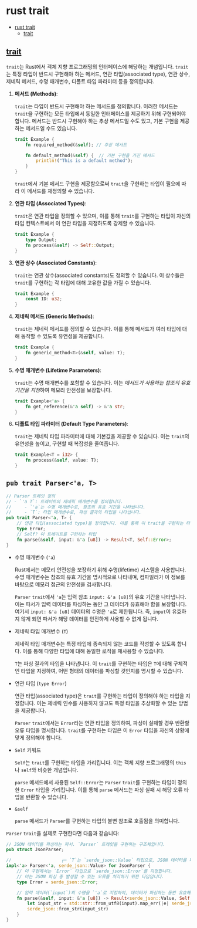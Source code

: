 # rust trait

- [rust trait](#rust-trait)
    - [trait](#trait)

## [trait](https://doc.rust-lang.org/book/ch10-02-traits.html)

`trait`는 Rust에서 객체 지향 프로그래밍의 인터페이스에 해당하는 개념입니다.
`trait`는 특정 타입이 반드시 구현해야 하는 메서드, 연관 타입(associated type), 연관 상수, 제네릭 메서드, 수명 매개변수, 디폴트 타입 파라미터 등을 정의합니다.

1. **메서드 (Methods)**:

    `trait`는 타입이 반드시 구현해야 하는 메서드를 정의합니다.
    이러한 메서드는 `trait`을 구현하는 모든 타입에서 동일한 인터페이스를 제공하기 위해 구현되어야 합니다.
    메서드는 반드시 구현해야 하는 추상 메서드일 수도 있고, 기본 구현을 제공하는 메서드일 수도 있습니다.

    ```rust
    trait Example {
        fn required_method(&self); // 추상 메서드

        fn default_method(&self) {  // 기본 구현을 가진 메서드
            println!("This is a default method");
        }
    }
    ```

    `trait`에서 기본 메서드 구현을 제공함으로써 `trait`을 구현하는 타입이 필요에 따라 이 메서드를 재정의할 수 있습니다.

2. **연관 타입 (Associated Types)**:

    `trait`은 연관 타입을 정의할 수 있으며, 이를 통해 `trait`를 구현하는 타입이 자신의 타입 컨텍스트에서 이 연관 타입을 지정하도록 강제할 수 있습니다.

    ```rust
    trait Example {
        type Output;
        fn process(&self) -> Self::Output;
    }
    ```

3. **연관 상수 (Associated Constants)**:

    `trait`는 연관 상수(associated constants)도 정의할 수 있습니다.
    이 상수들은 `trait`를 구현하는 각 타입에 대해 고유한 값을 가질 수 있습니다.

    ```rust
    trait Example {
        const ID: u32;
    }
   ```

4. **제네릭 메서드 (Generic Methods)**:

    `trait`는 제네릭 메서드를 정의할 수 있습니다.
    이를 통해 메서드가 여러 타입에 대해 동작할 수 있도록 유연성을 제공합니다.

    ```rust
    trait Example {
        fn generic_method<T>(&self, value: T);
    }
    ```

5. **수명 매개변수 (Lifetime Parameters)**:

    `trait`는 수명 매개변수를 포함할 수 있습니다.
    이는 *메서드가 사용하는 참조의 유효 기간을 지정*하여 메모리 안전성을 보장합니다.

    ```rust
    trait Example<'a> {
        fn get_reference(&'a self) -> &'a str;
    }
    ```

6. **디폴트 타입 파라미터 (Default Type Parameters)**:

    `trait`는 제네릭 타입 파라미터에 대해 기본값을 제공할 수 있습니다.
    이는 `trait`의 유연성을 높이고, 구현할 때 복잡성을 줄여줍니다.

    ```rust
    trait Example<T = i32> {
        fn process(&self, value: T);
    }
    ```

## `pub trait Parser<'a, T>`

```rs
// Parser 트레잇 정의
// - `'a T`: 트레이트의 제네릭 매개변수를 정의합니다.
//     - `'a`는 수명 매개변수로, 참조의 유효 기간을 나타냅니다.
//     - `T`: 타입 매개변수로, 파싱 결과의 타입을 나타냅니다.
pub trait Parser<'a, T> {
    // 연관 타입(associated type)을 정의합니다. 이를 통해 이 trait을 구현하는 타입은 자신만의 Error 타입을 지정할 수 있습니다.
    type Error;
    // Self? 이 트레이트를 구현하는 타입
    fn parse(&self, input: &'a [u8]) -> Result<T, Self::Error>;
}
```

- 수명 매개변수 (`'a`)

    Rust에서는 메모리 안전성을 보장하기 위해 수명(lifetime) 시스템을 사용합니다.
    수명 매개변수는 참조의 유효 기간을 명시적으로 나타내며, 컴파일러가 이 정보를 바탕으로 메모리 접근의 안전성을 검사합니다.

    `Parser` `trait`에서 `'a`는 입력 참조 `input: &'a [u8]`의 유효 기간을 나타냅니다.
    이는 파서가 입력 데이터를 파싱하는 동안 그 데이터가 유효해야 함을 보장합니다.
    여기서 `input: &'a [u8]` 데이터의 수명은 `'a`로 제한됩니다.
    즉, `input`이 유효하지 않게 되면 파서가 해당 데이터를 안전하게 사용할 수 없게 됩니다.

- 제네릭 타입 매개변수 (`T`)

    제네릭 타입 매개변수는 특정 타입에 종속되지 않는 코드를 작성할 수 있도록 합니다.
    이를 통해 다양한 타입에 대해 동일한 로직을 재사용할 수 있습니다.

    `T`는 파싱 결과의 타입을 나타냅니다.
    이 `trait`를 구현하는 타입은 `T`에 대해 구체적인 타입을 지정하여, 어떤 형태의 데이터를 파싱할 것인지를 명시할 수 있습니다.

- 연관 타입 (`type Error`)

    연관 타입(associated type)은 `trait`를 구현하는 타입이 정의해야 하는 타입을 지정합니다.
    이는 제네릭 인수를 사용하지 않고도 특정 타입을 추상화할 수 있는 방법을 제공합니다.

    `Parser` `trait`에서는 `Error`라는 연관 타입을 정의하여, 파싱이 실패할 경우 반환할 오류 타입을 명시합니다.
    `trait`를 구현하는 타입은 이 `Error` 타입을 자신의 상황에 맞게 정의해야 합니다.

- `Self` 키워드

    `Self`는 `trait`를 구현하는 타입을 가리킵니다.
    이는 객체 지향 프로그래밍의 `this`나 `self`와 비슷한 개념입니다.

    `parse` 메서드에서 사용된 `Self::Error`는 `Parser` `trait`를 구현하는 타입이 정의한 `Error` 타입을 가리킵니다.
    이를 통해 `parse` 메서드는 파싱 실패 시 해당 오류 타입을 반환할 수 있습니다.

- `&self`

    `parse` 메서드가 `Parser`를 구현하는 타입의 불변 참조로 호출됨을 의미합니다.

`Parser` `trait`을 실제로 구현한다면 다음과 같습니다:

```rs
// JSON 데이터를 파싱하는 파서. `Parser` 트레잇을 구현하는 구조체입니다.
pub struct JsonParser;

//                   ┌─ `T`는 `serde_json::Value` 타입으로, JSON 데이터를 파싱한 결과
impl<'a> Parser<'a, serde_json::Value> for JsonParser {
    // 이 구현에서는 `Error` 타입으로 `serde_json::Error`를 지정합니다.
    // 이는 JSON 파싱 중 발생할 수 있는 오류를 처리하기 위한 타입입니다.
    type Error = serde_json::Error;

    // 입력 데이터(`input`)의 수명을 `'a`로 지정하여, 데이터가 파싱하는 동안 유효해야 함을 보장
    fn parse(&self, input: &'a [u8]) -> Result<serde_json::Value, Self::Error> {
        let input_str = std::str::from_utf8(input).map_err(|e| serde_json::Error::custom(e.to_string()))?;
        serde_json::from_str(input_str)
    }
}
```
